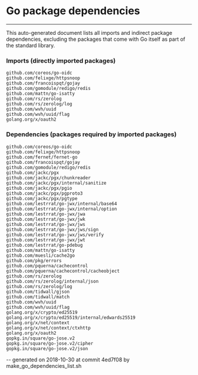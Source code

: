 # Go package dependencies
-------------------------

This auto-generated document lists all imports and indirect package dependencies, excluding the packages that come with Go itself as part of the standard library.

### Imports (directly imported packages)

	github.com/coreos/go-oidc
	github.com/felixge/httpsnoop
	github.com/francoispqt/gojay
	github.com/gomodule/redigo/redis
	github.com/mattn/go-isatty
	github.com/rs/zerolog
	github.com/rs/zerolog/log
	github.com/wvh/uuid
	github.com/wvh/uuid/flag
	golang.org/x/oauth2

### Dependencies (packages required by imported packages)

	github.com/coreos/go-oidc
	github.com/felixge/httpsnoop
	github.com/fernet/fernet-go
	github.com/francoispqt/gojay
	github.com/gomodule/redigo/redis
	github.com/jackc/pgx
	github.com/jackc/pgx/chunkreader
	github.com/jackc/pgx/internal/sanitize
	github.com/jackc/pgx/pgio
	github.com/jackc/pgx/pgproto3
	github.com/jackc/pgx/pgtype
	github.com/lestrrat/go-jwx/internal/base64
	github.com/lestrrat/go-jwx/internal/option
	github.com/lestrrat/go-jwx/jwa
	github.com/lestrrat/go-jwx/jwk
	github.com/lestrrat/go-jwx/jws
	github.com/lestrrat/go-jwx/jws/sign
	github.com/lestrrat/go-jwx/jws/verify
	github.com/lestrrat/go-jwx/jwt
	github.com/lestrrat/go-pdebug
	github.com/mattn/go-isatty
	github.com/muesli/cache2go
	github.com/pkg/errors
	github.com/pquerna/cachecontrol
	github.com/pquerna/cachecontrol/cacheobject
	github.com/rs/zerolog
	github.com/rs/zerolog/internal/json
	github.com/rs/zerolog/log
	github.com/tidwall/gjson
	github.com/tidwall/match
	github.com/wvh/uuid
	github.com/wvh/uuid/flag
	golang.org/x/crypto/ed25519
	golang.org/x/crypto/ed25519/internal/edwards25519
	golang.org/x/net/context
	golang.org/x/net/context/ctxhttp
	golang.org/x/oauth2
	gopkg.in/square/go-jose.v2
	gopkg.in/square/go-jose.v2/cipher
	gopkg.in/square/go-jose.v2/json

-- 
generated on 2018-10-30 at commit 4ed7f08 by make_go_dependencies_list.sh
